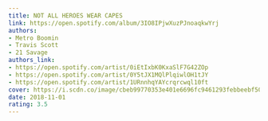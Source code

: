```yaml
---
title: NOT ALL HEROES WEAR CAPES
link: https://open.spotify.com/album/3IO8IPjwXuzPJnoaqkwYrj
authors:
- Metro Boomin
- Travis Scott
- 21 Savage
authors_link:
- https://open.spotify.com/artist/0iEtIxbK0KxaSlF7G42ZOp
- https://open.spotify.com/artist/0Y5tJX1MQlPlqiwlOH1tJY
- https://open.spotify.com/artist/1URnnhqYAYcrqrcwql10ft
cover: https://i.scdn.co/image/cbeb99770353e401e6696fc9461293febbeebf50
date: 2018-11-01
rating: 3.5
---
```

